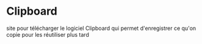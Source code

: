 # Clipboard
site pour télécharger le logiciel Clipboard qui permet d'enregistrer ce qu'on copie pour les réutiliser plus tard

